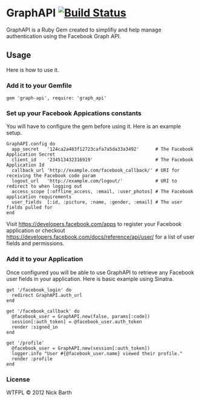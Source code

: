 # GraphAPI [![Build Status](https://secure.travis-ci.org/nickbarth/GraphAPI.png?branch=master)](https://travis-ci.org/nickbarth/GraphAPI)
GraphAPI is a Ruby Gem created to simplifiy and help manage authentication using
the Facebook Graph API.

## Usage

Here is how to use it.

### Add it to your Gemfile

    gem 'graph-api', require: 'graph_api'

### Set up your Facebook Appications constants

You will have to configure the gem before using it. Here is an example setup.

    GraphAPI.config do
      app_secret   '124ca2a483f12723cafa7a5da33a3492'      # The Facebook Application Secret
      client_id    '234513432316919'                       # The Facebook Application Id
      callback_url 'http://example.com/facebook_callback/' # URI for receiving the Facebook code param
      logout_url   'http://example.com/logout/'            # URI to redirect to when logging out
      access_scope [:offline_access, :email, :user_photos] # The Facebook application requirements
      user_fields  [:id, :picture, :name, :gender, :email] # The user fields pulled for
    end

Visit https://developers.facebook.com/apps to register your Facebook application
or checkout https://developers.facebook.com/docs/reference/api/user/ for a list
of user fields and permissions.

### Add it to your Application

Once configured you will be able to use GraphAPI to retrieve any Facebook
user fields in your application. Here is basic example using Sinatra.

    get '/facebook_login' do
      redirect GraphAPI.auth_url
    end

    get '/facebook_callback' do
      @facebook_user = GraphAPI.new(false, params[:code])
      session[:auth_token] = @facebook_user.auth_token
      render :signed_in
    end

    get '/profile'
      @facebook_user = GraphAPI.new(session[:auth_token])
      logger.info "User #{@facebook_user.name} viewed their profile."
      render :profile
    end

### License
WTFPL &copy; 2012 Nick Barth
